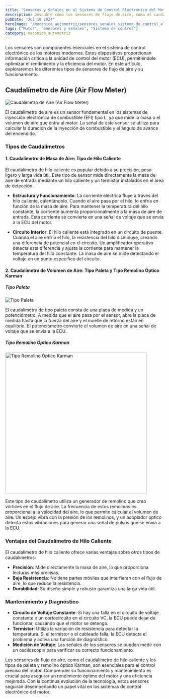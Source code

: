 ```yaml
---
title: "Sensores y Señales en el Sistema de Control Electrónico del Motor"
description: Descubre cómo los sensores de flujo de aire, como el caudalímetro de hilo caliente y el caudalímetro de remolino óptico Karman, optimizan el rendimiento del motor moderno. Aprende sobre su funcionamiento, ventajas y mantenimiento esencial.
pubDate: "Jul 19 2024"
heroImage: "/mecanica_automotriz/sensores_senales_sistema_de_control_electronico_motor.png"
tags: ["Motor", "Sensores y señales", "Sistema de control"]
category: mecanica_automotriz
---
```


Los sensores son componentes esenciales en el sistema de control electrónico de los motores modernos. Estos dispositivos proporcionan información crítica a la unidad de control del motor (ECU), permitiéndole optimizar el rendimiento y la eficiencia del motor. En este artículo, exploraremos los diferentes tipos de sensores de flujo de aire y su funcionamiento.

## Caudalímetro de Aire (Air Flow Meter)

![Caudalímetro de Aire (Air Flow Meter)](/mecanica_automotriz/sensores_senales_sistema_de_control_electronico_motor.png)

El caudalímetro de aire es un sensor fundamental en los sistemas de inyección electrónica de combustible (EFI) tipo L, ya que mide la masa o el volumen de aire que entra al motor. La señal de este sensor se utiliza para calcular la duración de la inyección de combustible y el ángulo de avance del encendido.

### Tipos de Caudalímetros

#### 1. Caudalímetro de Masa de Aire: Tipo de Hilo Caliente

El caudalímetro de hilo caliente es popular debido a su precisión, peso ligero y larga vida útil. Este tipo de sensor mide directamente la masa de aire de entrada mediante un hilo caliente y un termistor instalados en el área de detección.

- **Estructura y Funcionamiento**: La corriente eléctrica fluye a través del hilo caliente, calentándolo. Cuando el aire pasa por el hilo, lo enfría en función de la masa de aire. Para mantener la temperatura del hilo constante, la corriente aumenta proporcionalmente a la masa de aire de entrada. Esta corriente se convierte en una señal de voltaje que se envía a la ECU del motor.

- **Circuito Interior**: El hilo caliente está integrado en un circuito de puente. Cuando el aire enfría el hilo, la resistencia del hilo disminuye, creando una diferencia de potencial en el circuito. Un amplificador operativo detecta esta diferencia y ajusta la corriente para mantener la temperatura del hilo constante. La masa de aire se mide detectando el voltaje en un punto específico del circuito.

#### 2. Caudalímetro de Volumen de Aire: Tipo Paleta y Tipo Remolino Óptico Karman

##### Tipo Paleta

![Tipo Paleta](/mecanica_automotriz/sensores_senales_sistema_de_control_electronico_motor2.png)

El caudalímetro de tipo paleta consta de una placa de medida y un potenciómetro. A medida que el aire pasa por el sensor, abre la placa de medida hasta que la fuerza del aire y el muelle de retorno están en equilibrio. El potenciómetro convierte el volumen de aire en una señal de voltaje que se envía a la ECU.

##### Tipo Remolino Óptico Karman

<img src="/mecanica_automotriz/sensores_senales_sistema_de_control_electronico_motor3.png" alt="Tipo Remolino Óptico Karman" width="450"/>

Este tipo de caudalímetro utiliza un generador de remolino que crea vórtices en el flujo de aire. La frecuencia de estos remolinos es proporcional a la velocidad del aire, lo que permite calcular el volumen de aire. Un espejo vibra con la presión de los remolinos, y un acoplador óptico detecta estas vibraciones para generar una señal de pulsos que se envía a la ECU.

### Ventajas del Caudalímetro de Hilo Caliente

El caudalímetro de hilo caliente ofrece varias ventajas sobre otros tipos de caudalímetros:

- **Precisión**: Mide directamente la masa de aire, lo que proporciona lecturas más precisas.
- **Baja Resistencia**: No tiene partes móviles que interfieran con el flujo de aire, lo que reduce la resistencia.
- **Durabilidad**: Su diseño simple y robusto garantiza una larga vida útil.

### Mantenimiento y Diagnóstico

- **Circuito de Voltaje Constante**: Si hay una falla en el circuito de voltaje constante o un cortocircuito en el circuito VC, la ECU puede dejar de funcionar, causando que el motor se detenga.
- **Termistor**: Utiliza la variación de resistencia para detectar la temperatura. Si el termistor o el cableado falla, la ECU detecta el problema y activa una función de diagnóstico.
- **Medición de Voltaje**: Las señales de los sensores se pueden medir con un osciloscopio para verificar su correcto funcionamiento.

Los sensores de flujo de aire, como el caudalímetro de hilo caliente y los tipos de paleta y remolino óptico Karman, son esenciales para el control preciso del motor. Comprender su funcionamiento y mantenimiento es crucial para asegurar un rendimiento óptimo del motor y una eficiencia mejorada. Con la continua evolución de la tecnología, estos sensores seguirán desempeñando un papel vital en los sistemas de control electrónico del motor.
